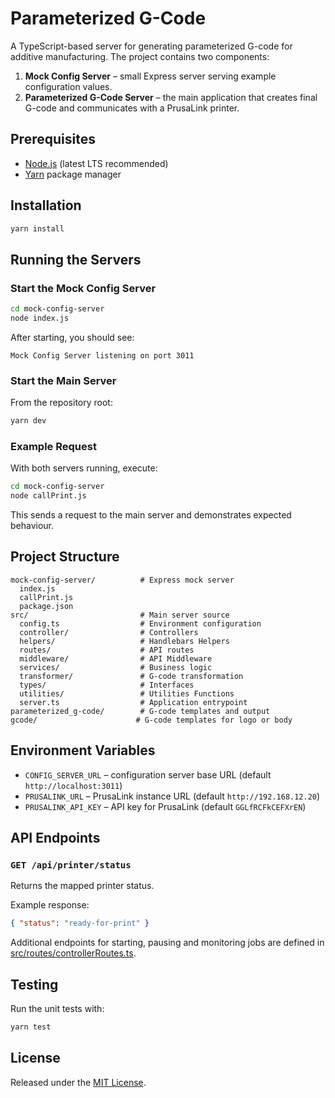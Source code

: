 # Parameterized G-Code

A TypeScript-based server for generating parameterized G-code for additive manufacturing. The project contains two components:

1. **Mock Config Server** – small Express server serving example configuration values.
2. **Parameterized G-Code Server** – the main application that creates final G-code and communicates with a PrusaLink printer.

## Prerequisites

- [Node.js](https://nodejs.org/) (latest LTS recommended)
- [Yarn](https://yarnpkg.com/) package manager

## Installation

```sh
yarn install
```

## Running the Servers

### Start the Mock Config Server

```sh
cd mock-config-server
node index.js
```
After starting, you should see:
```
Mock Config Server listening on port 3011
```

### Start the Main Server

From the repository root:
```sh
yarn dev
```

### Example Request

With both servers running, execute:
```sh
cd mock-config-server
node callPrint.js
```
This sends a request to the main server and demonstrates expected behaviour.

## Project Structure

```
mock-config-server/          # Express mock server
  index.js
  callPrint.js
  package.json
src/                         # Main server source
  config.ts                  # Environment configuration
  controller/                # Controllers
  helpers/                   # Handlebars Helpers
  routes/                    # API routes
  middleware/                # API Middleware
  services/                  # Business logic
  transformer/               # G-code transformation
  types/                     # Interfaces
  utilities/                 # Utilities Functions
  server.ts                  # Application entrypoint
parameterized_g-code/        # G-code templates and output
gcode/                      # G-code templates for logo or body
```

## Environment Variables

- `CONFIG_SERVER_URL` – configuration server base URL (default `http://localhost:3011`)
- `PRUSALINK_URL` – PrusaLink instance URL (default `http://192.168.12.20`)
- `PRUSALINK_API_KEY` – API key for PrusaLink (default `GGLfRCFkCEFXrEN`)

## API Endpoints

### `GET /api/printer/status`
Returns the mapped printer status.

Example response:
```json
{ "status": "ready-for-print" }
```

Additional endpoints for starting, pausing and monitoring jobs are defined in [src/routes/controllerRoutes.ts](src/routes/controllerRoutes.ts).

## Testing

Run the unit tests with:

```sh
yarn test
```

## License

Released under the [MIT License](LICENSE).

